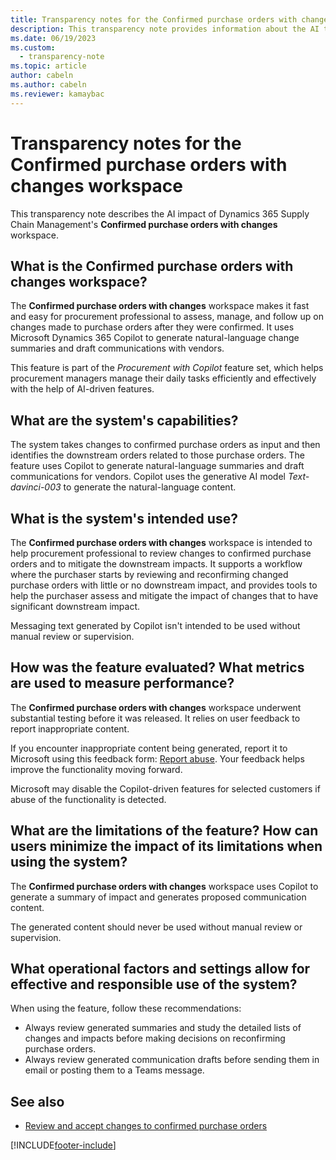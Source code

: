 ```yaml
---
title: Transparency notes for the Confirmed purchase orders with changes workspace
description: This transparency note provides information about the AI technology used in the Confirmed purchase orders with changes workspace for Dynamics 365 Supply Chain Management, along with key considerations and details about how the AI is used, how it was tested and evaluated, and any specific limitations.
ms.date: 06/19/2023
ms.custom: 
  - transparency-note
ms.topic: article
author: cabeln
ms.author: cabeln
ms.reviewer: kamaybac
---
```


# Transparency notes for the Confirmed purchase orders with changes workspace

This transparency note describes the AI impact of Dynamics 365 Supply Chain Management's **Confirmed purchase orders with changes** workspace.

## What is the Confirmed purchase orders with changes workspace?

The **Confirmed purchase orders with changes** workspace makes it fast and easy for procurement professional to assess, manage, and follow up on changes made to purchase orders after they were confirmed. It uses Microsoft Dynamics 365 Copilot to generate natural-language change summaries and draft communications with vendors.

This feature is part of the *Procurement with Copilot* feature set, which helps procurement managers manage their daily tasks efficiently and effectively with the help of AI-driven features.

## What are the system's capabilities?

The system takes changes to confirmed purchase orders as input and then identifies the downstream orders related to those purchase orders. The feature uses Copilot to generate natural-language summaries and draft communications for vendors. Copilot uses the generative AI model *Text-davinci-003* to generate the natural-language content.

## What is the system's intended use?

The **Confirmed purchase orders with changes** workspace is intended to help procurement professional to review changes to confirmed purchase orders and to mitigate the downstream impacts. It supports a workflow where the purchaser starts by reviewing and reconfirming changed purchase orders with little or no downstream impact, and provides tools to help the purchaser assess and mitigate the impact of changes that to have significant downstream impact.

Messaging text generated by Copilot isn't intended to be used without manual review or supervision.

## How was the feature evaluated? What metrics are used to measure performance?

The **Confirmed purchase orders with changes** workspace underwent substantial testing before it was released. It relies on user feedback to report inappropriate content.

If you encounter inappropriate content being generated, report it to Microsoft using this feedback form: [Report abuse](https://msrc.microsoft.com/report/abuse?ThreatType=URL&IncidentType=Responsible%20AI&SourceUrl=https://dynamics.microsoft.com/supply-chain-management/overview/). Your feedback helps improve the functionality moving forward.

Microsoft may disable the Copilot-driven features for selected customers if abuse of the functionality is detected.

## What are the limitations of the feature? How can users minimize the impact of its limitations when using the system?

The **Confirmed purchase orders with changes** workspace uses Copilot to generate a summary of impact and generates proposed communication content.

The generated content should never be used without manual review or supervision.

## What operational factors and settings allow for effective and responsible use of the system?

When using the feature, follow these recommendations:

- Always review generated summaries and study the detailed lists of changes and impacts before making decisions on reconfirming purchase orders.
- Always review generated communication drafts before sending them in email or posting them to a Teams message.

## See also

- [Review and accept changes to confirmed purchase orders](procurement/purchase-order-changes-after-confirmation.md)

[!INCLUDE[footer-include](../includes/footer-banner.md)]
